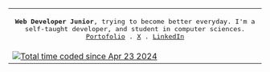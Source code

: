 <table>
  <tr>
  <td>
<p align="center">
  <samp>
     <strong>Web Developer Junior</strong>, trying to become better everyday. I'm a self-taught developer, and student in computer sciences. 
     <br/>
    <a href="https://pierregueroult.dev">Portofolio</a> .
    <a href="https://x.com/pierregueroult1">X</a> .
    <a href="https://linkedin.com/in/pierregueroult/">LinkedIn</a>
  </samp>
</p>
</td>
</tr>
<tr>
    <td>
      <a href="https://wakatime.com/@bdcc35b9-9386-4a24-ad9a-2f24e7198286">
            <img src="https://wakatime.com/badge/user/bdcc35b9-9386-4a24-ad9a-2f24e7198286.svg" alt="Total time coded since Apr 23 2024" />
        </a>
    </td>    
</tr>
</table>
